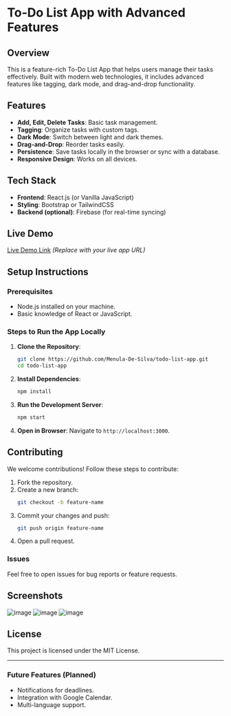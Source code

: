 # To-Do List App with Advanced Features

## **Overview**
This is a feature-rich To-Do List App that helps users manage their tasks effectively. Built with modern web technologies, it includes advanced features like tagging, dark mode, and drag-and-drop functionality.

## **Features**
- **Add, Edit, Delete Tasks**: Basic task management.
- **Tagging**: Organize tasks with custom tags.
- **Dark Mode**: Switch between light and dark themes.
- **Drag-and-Drop**: Reorder tasks easily.
- **Persistence**: Save tasks locally in the browser or sync with a database.
- **Responsive Design**: Works on all devices.

## **Tech Stack**
- **Frontend**: React.js (or Vanilla JavaScript)
- **Styling**: Bootstrap or TailwindCSS
- **Backend (optional)**: Firebase (for real-time syncing)

## **Live Demo**
[Live Demo Link](#) _(Replace with your live app URL)_

## **Setup Instructions**

### **Prerequisites**
- Node.js installed on your machine.
- Basic knowledge of React or JavaScript.

### **Steps to Run the App Locally**

1. **Clone the Repository**:
   ```bash
   git clone https://github.com/Menula-De-Silva/todo-list-app.git
   cd todo-list-app
   ```

2. **Install Dependencies**:
   ```bash
   npm install
   ```

3. **Run the Development Server**:
   ```bash
   npm start
   ```

4. **Open in Browser**:
   Navigate to `http://localhost:3000`.

## **Contributing**
We welcome contributions! Follow these steps to contribute:

1. Fork the repository.
2. Create a new branch:
   ```bash
   git checkout -b feature-name
   ```
3. Commit your changes and push:
   ```bash
   git push origin feature-name
   ```
4. Open a pull request.

### **Issues**
Feel free to open issues for bug reports or feature requests.

## **Screenshots**

![image](https://github.com/user-attachments/assets/67375249-f628-477e-a896-885862bcd166)
![image](https://github.com/user-attachments/assets/a858bfcd-7508-467a-ac12-da12b6ecc531)
![image](https://github.com/user-attachments/assets/1beb8307-4815-4543-addc-c45b909748eb)


## **License**
This project is licensed under the MIT License.

---

### **Future Features (Planned)**
- Notifications for deadlines.
- Integration with Google Calendar.
- Multi-language support.
